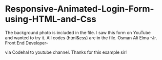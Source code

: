 # Responsive-Animated-Login-Form-using-HTML-and-Css
The background photo is included in the file. I saw this form on YouTube and wanted to try it. All codes (html&css) are in the file.
Osman Ali Elma
-Jr. Front End Developer-

via Codehal to youtube channel. Thanks for this example sir!
